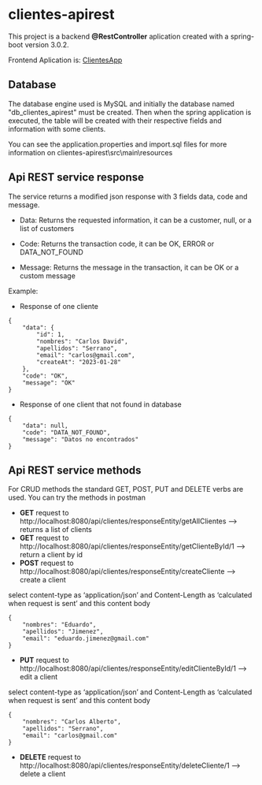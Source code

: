# clientes-apirest

This project is a backend __@RestController__ aplication created with a spring-boot version 3.0.2.

Frontend Aplication is: [ClientesApp](https://github.com/cardavid7/clientesApp)

## Database 

The database engine used is MySQL and initially the database named "db_clientes_apirest" must be created. Then when the spring application is executed, the table will be created with their respective fields and information with some clients.

You can see the application.properties and import.sql files for more information on clientes-apirest\src\main\resources

## Api REST service response

The service returns a modified json response with 3 fields data, code and message.

* Data: Returns the requested information, it can be a customer, null, or a list of customers

* Code: Returns the transaction code, it can be OK, ERROR or DATA_NOT_FOUND

* Message: Returns the message in the transaction, it can be OK or a custom message

Example:

* Response of one cliente

```
{
    "data": {
        "id": 1,
        "nombres": "Carlos David",
        "apellidos": "Serrano",
        "email": "carlos@gmail.com",
        "createAt": "2023-01-28"
    },
    "code": "OK",
    "message": "OK"
}
```

* Response of one client that not found in database

```
{
    "data": null,
    "code": "DATA_NOT_FOUND",
    "message": "Datos no encontrados"
}
```


## Api REST service methods

For CRUD methods the standard GET, POST, PUT and DELETE verbs are used. You can try the methods in postman


* __GET__ request to http://localhost:8080/api/clientes/responseEntity/getAllClientes --> returns a list of clients
* __GET__ request to http://localhost:8080/api/clientes/responseEntity/getClienteById/1 --> return a client by id
* __POST__ request to http://localhost:8080/api/clientes/responseEntity/createCliente --> create a client

select content-type as ‘application/json’ and Content-Length as ‘calculated when request is sent’ and  this content body
```
{
    "nombres": "Eduardo",
    "apellidos": "Jimenez",
    "email": "eduardo.jimenez@gmail.com"
}
```

* __PUT__ request to http://localhost:8080/api/clientes/responseEntity/editClienteById/1 --> edit a client

select content-type as ‘application/json’ and Content-Length as ‘calculated when request is sent’ and  this content body
```
{
    "nombres": "Carlos Alberto",
    "apellidos": "Serrano",
    "email": "carlos@gmail.com"
}
```

* __DELETE__ request to http://localhost:8080/api/clientes/responseEntity/deleteCliente/1 --> delete a client

